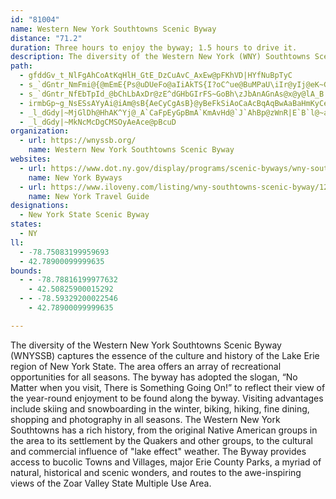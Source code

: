 ```yaml
---
id: "81004"
name: Western New York Southtowns Scenic Byway
distance: "71.2"
duration: Three hours to enjoy the byway; 1.5 hours to drive it.
description: The diversity of the Western New York (WNY) Southtowns Scenic Byway captures the essence of the culture and history of the Lake Erie region of New York State.
path:
  - gfddGv_t_NlFgAhCoAtKqHlH_GtE_DzCuAvC_AxEw@pFKhVD|HYfNuBpTyC
  - s_`dGntr_NmFmi@{@mEmE{Ps@uDUeFo@aIiAkTS{I?oC^ue@BuMPaU\iIr@yIj@eK~Giz@~DmjBTwDx@oJzCwX|Fag@~A_Ln@uDbByFpHiQlAqDj@{Bx@kE^{CPgEBgG_@yYYsKKuGBaSMgC{@yGaC}KkBsKoEoZ
  - s_`dGntr_NfEbTpId_@bChLbAxDr@zE^dGHbGIrFS~GoBh\zJbAnAGnAs@x@y@lA_B|DuGlA}@rDuAtd@gJbNyAdDK`HEbB?hFXjH|@nN`DfNxFzG`Et`@jZfJtHlH`F~pAbbAfI`FxFpCvDzAtNxD`LvApERbEF`ISvFWfXsBzGUnGL`DXzOzCxS~EfFx@zC\dBLnKI`Gu@bIwB|H{D~IcHroAekApIgGbI{EtGeDtQeHjKoCpEw@pQ_CzHmAhX{C~_@yE|F_@~MSjLRvf@dC|IRzLK~Ns@~JeA~GgAj]uK`EmCvCwA`BcA`GqElSoNjJ{Kli@kj@xCoCbW{WfTkXx@sA|HoJ`GyIrXm]pn@uz@jKiLnLgLfLoHhJwDrKoCvPyBtZkA~HA|DSjQQ`XsAvOQlKsArWiHxDkB|GmCvHeEdIiDv|@cd@hSuJz\oQ~R{JjJmC|C_@vIL^qU
  - irmbGp~g_NsESsAYyAi@iAm@sB{AeCyCgAsB}@yBeFkSiAoCaAcBqAqBwAaBaHmKyCeDyEmDel@{`@yBkA_Cm@mCS}GR_j@r^oERkM_DqE_@a\~CaY~KeVvQsCzCsF~AkCm@cDmEiGyGeTuDsJy@wH~B}GfHgFRcA^iAt@kJdMmElIcBzBkAx@gB~@oBrA{M`MmD`FqEnJcAxC}E`QQ^gAhAyJ~HyBdCqBnCcDpGcBlCgFfH_UxG{IzBmF`IwIzOsAzAoIlH}@dAg@dAwA`Fk@lAoCzD_K|GeOnEsCrAmCzBsIrKsAdAsAd@iQnCuPvBm@Pi@\aOdN{MtMy@fAc@~@oAzFi@~AiC~Ec@DyW`IuH`DsF~CcCfB}@lAk@dAgIzQw@`Aw@f@mvAlJeNzEeZlLoXfNmd@jT}KvFsEnB_NrFgUfIgTlF_DdAaHtCoE~BsAjAk[rYoO`OoE~DcInIcNfNkF`GoBlDyDgEwAmBwFeL_CoFs@mAsG{GaHmKeEeHqBgFoAoE_AsFg@{DQkCMoGK{VM{G]yBQm@cAqBi@m@}BqA{BO_CC{|Ap@wf@jCg^nCiMzBkAJqDBg\sDwHqAmDSqp@p@aKW}PeAiC_@_NgCgZcImV_GuBSuFEoN?
  - _l_dGdy|~MjGlDh@HhAK^Yj@_A`CaFpEyGpBmA`KmAvHd@`J`AhBp@zWnR|E`B`l@~a@pU`OjCtArDrAfw@|\bDtFd@hA~Jf`@r@baAd@rYTrBNjCbAtHNf@NhB?bF_@|d@r@rA`AT`B{AbCsAnAe@xCWfFHzZ`AfBLfa@zKzHP|F?pHyBzA?vEpBbRtJhDxArAf@|Dp@rAf@rArAlE~FzBtB`B|@nCl@h@VfFpInAnA|@`@rC^dAGt[uKzI_HdBy@dq@wRfDq@rDYzbBtA~@V|@v@hG|Jt@p@v@LrH`@zFv@x@AjEu@rBDvAh@tItEdA^TArOyHrC_ClIyCxRuD`I?~@SvBcDtAuAvBeBlAm@p@_AXy@l@sD\kD`@_BrFqH|DeGbBuCjJoQrEmGbE_Fr@YlE?j@WX[Rq@HgAJ{HLqBj@gC|FgLbBuChA_BZMpEk@|Bs@zA_AjFgEnAyAlAkB|AyCvKwRbAmAtAiA|Ai@lEk@vIgBzWyGnASrCKvKdAlEKvIeAxMaC~Bs@bCYbDYbLKzC_@|Bs@|FsCjKgEbEeArPkCxDgAxAs@vByArBwBnP}R~CyBbDiA|C]zHDlk@rAbBEbBS|Ds@fJ{BbEiAnAi@`CoBpKeOxA}Aj@SlAY~Mg@`IeAhBGxEbBbOvHnS`L|ATbQ?lp@d@tvAD`REr[FdcAjBEzO_@fl@Cd^Yjs@_@jg@sBlpB
  - _l_dGdy|~MkNcMcDgCMSOyAeAce@pBcuD
organization:
  - url: https://wnyssb.org/
    name: Western New York Southtowns Scenic Byway
websites:
  - url: https://www.dot.ny.gov/display/programs/scenic-byways/wny-southtowns
    name: New York Byways
  - url: https://www.iloveny.com/listing/wny-southtowns-scenic-byway/127533/
    name: New York Travel Guide
designations:
  - New York State Scenic Byway
states:
  - NY
ll:
  - -78.75083199959693
  - 42.78900099999635
bounds:
  - - -78.78816199977632
    - 42.50825900015292
  - - -78.59329200022546
    - 42.78900099999635

---
```


The diversity of the Western New York Southtowns Scenic Byway (WNYSSB) captures the essence of the culture and history of the Lake Erie region of New York State. The area offers an array of recreational opportunities for all seasons. The byway has adopted the slogan, “No Matter when you visit, There is Something Going On!” to reflect their view of the year-round enjoyment to be found along the byway. Visiting advantages include skiing and snowboarding in the winter, biking, hiking, fine dining, shopping and photography in all seasons. The Western New York Southtowns has a rich history, from the original Native American groups in the area to its settlement by the Quakers and other groups, to the cultural and commercial influence of "lake effect" weather. The Byway provides access to bucolic Towns and Villages, major Erie County Parks, a myriad of natural, historical and scenic wonders, and routes to the awe-inspiring views of the Zoar Valley State Multiple Use Area.
